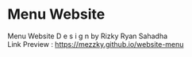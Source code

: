 # Menu Website
Menu Website D e s i g n by Rizky Ryan Sahadha <br>
Link Preview : https://mezzky.github.io/website-menu
